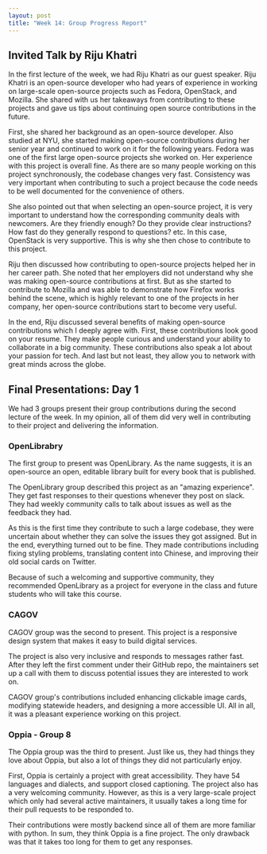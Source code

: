 ```yaml
---
layout: post
title: "Week 14: Group Progress Report"
---
```


## Invited Talk by Riju Khatri
In the first lecture of the week, we had Riju Khatri as our guest speaker. Riju Khatri is an open-source developer who had years of experience in working on large-scale open-source projects such as Fedora, OpenStack, and Mozilla. She shared with us her takeaways from contributing to these projects and gave us tips about continuing open source contributions in the future. 

First, she shared her background as an open-source developer. Also studied at NYU, she started making open-source contributions during her senior year and continued to work on it for the following years. Fedora was one of the first large open-source projects she worked on. Her experience with this project is overall fine. As there are so many people working on this project synchronously, the codebase changes very fast. Consistency was very important when contributing to such a project because the code needs to be well documented for the convenience of others.

She also pointed out that when selecting an open-source project, it is very important to understand how the corresponding community deals with newcomers. Are they friendly enough? Do they provide clear instructions? How fast do they generally respond to questions? etc. In this case, OpenStack is very supportive. This is why she then chose to contribute to this project. 

Riju then discussed how contributing to open-source projects helped her in her career path. She noted that her employers did not understand why she was making open-source contributions at first. But as she started to contribute to Mozilla and was able to demonstrate how Firefox works behind the scene, which is highly relevant to one of the projects in her company, her open-source contributions start to become very useful.

In the end, Riju discussed several benefits of making open-source contributions which I deeply agree with. First, these contributions look good on your resume. They make people curious and understand your ability to collaborate in a big community. These contributions also speak a lot about your passion for tech. And last but not least, they allow you to network with great minds across the globe.

## Final Presentations: Day 1
We had 3 groups present their group contributions during the second lecture of the week. In my opinion, all of them did very well in contributing to their project and delivering the information.
### OpenLibrabry
The first group to present was OpenLibrary. As the name suggests, it is an open-source an open, editable library built for every book that is published. 

The OpenLibrary group described this project as an "amazing experience". They get fast responses to their questions whenever they post on slack. They had weekly community calls to talk about issues as well as the feedback they had. 

As this is the first time they contribute to such a large codebase, they were uncertain about whether they can solve the issues they got assigned. But in the end, everything turned out to be fine. They made contributions including fixing styling problems, translating content into Chinese, and improving their old social cards on Twitter. 

Because of such a welcoming and supportive community, they recommended OpenLibrary as a project for everyone in the class and future students who will take this course.


### CAGOV
CAGOV group was the second to present. This project is a responsive design system that makes it easy to build digital services. 

The project is also very inclusive and responds to messages rather fast. After they left the first comment under their GitHub repo, the maintainers set up a call with them to discuss potential issues they are interested to work on. 

CAGOV group's contributions included enhancing clickable image cards, modifying statewide headers, and designing a more accessible UI. All in all, it was a pleasant experience working on this project.

### Oppia - Group 8
The Oppia group was the third to present. Just like us, they had things they love about Oppia, but also a lot of things they did not particularly enjoy.

First, Oppia is certainly a project with great accessibility. They have 54 languages and dialects, and support closed captioning. The project also has a very welcoming community. However, as this is a very large-scale project which only had several active maintainers, it usually takes a long time for their pull requests to be responded to. 

Their contributions were mostly backend since all of them are more familiar with python. In sum, they think Oppia is a fine project. The only drawback was that it takes too long for them to get any responses.